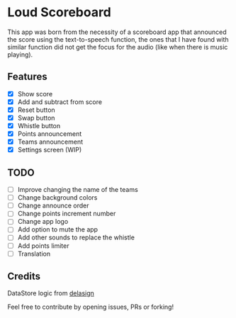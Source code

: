 # Loud Scoreboard

This app was born from the necessity of a scoreboard app that announced the score using the
text-to-speech function, the ones that I have found with similar function did not get the focus for
the audio (like when there is music playing).

## Features

- [x] Show score
- [x] Add and subtract from score
- [x] Reset button
- [x] Swap button
- [x] Whistle button
- [x] Points announcement
- [x] Teams announcement
- [x] Settings screen (WIP)

## TODO

- [ ] Improve changing the name of the teams
- [ ] Change background colors
- [ ] Change announce order
- [ ] Change points increment number
- [ ] Change app logo
- [ ] Add option to mute the app
- [ ] Add other sounds to replace the whistle
- [ ] Add points limiter
- [ ] Translation

## Credits

DataStore logic from [delasign](https://www.delasign.com/blog/android-studio-kotlin-data-store/)

Feel free to contribute by opening issues, PRs or forking!